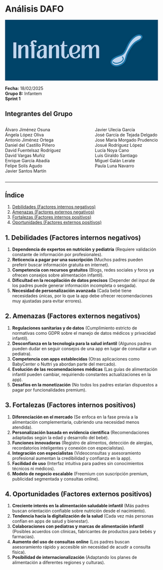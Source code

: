 # Análisis DAFO

![Portada](../../../docs/imagenes/Infantem.png)

**Fecha:** 18/02/2025  
**Grupo 8:** Infantem  
**Sprint 1**

## Integrantes del Grupo
<div style="display: flex; justify-content: space-between; gap: 2px;">
  <div>
    <ul style="padding-left: 0; list-style: none;">
      <li>Álvaro Jiménez Osuna</li>
      <li>Ángela López Oliva</li>
      <li>Antonio Jiménez Ortega</li>
      <li>Daniel del Castillo Piñero</li>
      <li>David Fuentelsaz Rodríguez</li>
      <li>David Vargas Muñiz</li>
      <li>Enrique García Abadía</li>
      <li>Felipe Solís Agudo</li>
      <li>Javier Santos Martín</li>
    </ul>
  </div>

  <div>
    <ul style="padding-left: 0; list-style: none;">
    <li>Javier Ulecia García</li>
      <li>José García de Tejada Delgado</li>
      <li>Jose Maria Morgado Prudencio</li>
      <li>Josué Rodríguez López</li>
      <li>Lucía Noya Cano</li>
      <li>Luis Giraldo Santiago</li>
      <li>Miguel Galán Lerate</li>
      <li>Paula Luna Navarro</li>
    </ul>
  </div>
</div>

---


## Índice
1. [Debilidades (Factores internos negativos)](#debilidades)
2. [Amenazas (Factores externos negativos)](#amenazas)
3. [Fortalezas (Factores internos positivos)](#fortalezas)
4. [Oportunidades (Factores externos positivos)](#oportunidades)


## 1. Debilidades (Factores internos negativos)
1. **Dependencia de expertos en nutrición y pediatría** (Requiere validación constante de información por profesionales).
2. **Reticencia a pagar por una suscripción** (Muchos padres pueden preferir buscar información gratuita en internet).
3. **Competencia con recursos gratuitos** (Blogs, redes sociales y foros ya ofrecen consejos sobre alimentación infantil).
4. **Dificultad en la recopilación de datos precisos** (Depender del input de los padres puede generar información incompleta o sesgada).
5. **Necesidad de personalización avanzada** (Cada bebé tiene necesidades únicas, por lo que la app debe ofrecer recomendaciones muy ajustadas para evitar errores).


## 2. Amenazas (Factores externos negativos)

1. **Regulaciones sanitarias y de datos** (Cumplimiento estricto de normativas como GDPR sobre el manejo de datos médicos y privacidad infantil).
2. **Desconfianza en la tecnología para la salud infantil** (Algunos padres pueden dudar en seguir consejos de una app en lugar de consultar a un pediatra).
3. **Competencia con apps establecidas** (Otras aplicaciones como BabyCenter o Nuttri ya abordan parte del mercado).
4. **Evolución de las recomendaciones médicas** (Las guías de alimentación infantil pueden cambiar, requiriendo constantes actualizaciones en la app).
5. **Desafíos en la monetización** (No todos los padres estarían dispuestos a pagar por funcionalidades premium).

## 3. Fortalezas (Factores internos positivos)
1. **Diferenciación en el mercado** (Se enfoca en la fase previa a la alimentación complementaria, cubriendo una necesidad menos atendida).
2. **Personalización basada en evidencia científica** (Recomendaciones adaptadas según la edad y desarrollo del bebé).
3. **Funciones innovadoras** (Registro de alimentos, detección de alergias, recordatorios inteligentes y conexión con especialistas).
4. **Integración con especialistas** (Videoconsultas y asesoramiento profesional aumentan la credibilidad y confianza en la app).
5. **Facilidad de uso** (Interfaz intuitiva para padres sin conocimientos técnicos ni médicos).
6. **Modelo de negocio escalable** (Freemium con suscripción premium, publicidad segmentada y consultas online).


## 4. Oportunidades (Factores externos positivos)
1. **Creciente interés en la alimentación saludable infantil** (Más padres buscan orientación confiable sobre nutrición desde el nacimiento).
2. **Tendencia hacia la digitalización de la salud** (Cada vez más personas confían en apps de salud y bienestar).
3. **Colaboraciones con pediatras y marcas de alimentación infantil** (Posibles acuerdos con clínicas, fabricantes de productos para bebés y farmacias).
4. **Aumento del uso de consultas online** (Los padres buscan asesoramiento rápido y accesible sin necesidad de acudir a consulta física).
5. **Posibilidad de internacionalización** (Adaptando los planes de alimentación a diferentes regiones y culturas).
